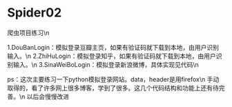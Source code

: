 ﻿# Spider02
爬虫项目练习\n

1.DouBanLogin：模拟登录豆瓣主页，如果有验证码就下载到本地，由用户识别输入。\n
2.ZhiHuLogin：模拟登录知乎，如果有验证码就下载到本地，由用户识别输入。\n
3.SinaWeiBoLogin：模拟登录新浪微博，具体实现见代码\n

ps：这次主要练习一下python模拟登录网站。data，header是用firefox\n
手动取得的，看了许多网上很多博客，学到了很多。这几个代码结构和功能上还有待完善。\n
以后会慢慢改进



